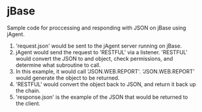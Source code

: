 # jBase
Sample code for proccessing and responding with JSON on jBase using jAgent.
1. 'request.json' would be sent to the jAgent server running on jBase.
2. jAgent would send the request to 'RESTFUL' via a listener. 'RESTFUL' would convert the JSON to and object, check permissions, and determine what subroutine to call.
3. In this example, it would call 'JSON.WEB.REPORT'. 'JSON.WEB.REPORT' would generate the object to be returned.
4. 'RESTFUL' would convert the object back to JSON, and return it back up the chain.
5. 'response.json' is the example of the JSON that would be returned to the client.
